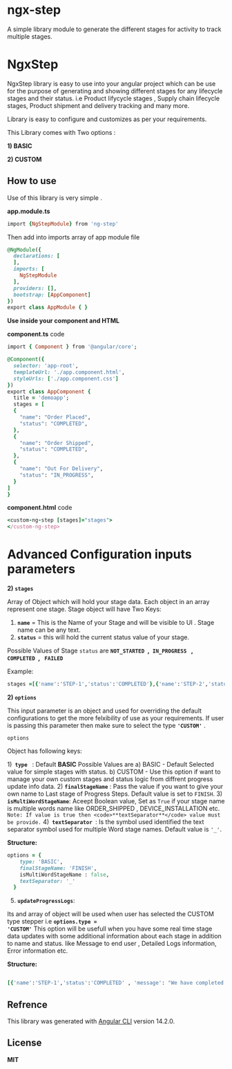 # ngx-step
A simple library module to generate the different stages for activity to track multiple stages.

# NgxStep

NgxStep library is easy to use into your angular project which can be use for the purpose of generating and showing  different stages for any lifecycle stages and their status. i.e Product lifycycle stages , Supply chain lifecycle stages, Product shipment and delivery tracking and many more.

Library is easy to configure and customizes as per your requirements.

This Library comes with Two options :

**1) BASIC**

**2) CUSTOM**

## How to use

Use of this library is very simple .

**app.module.ts**

```ruby
import {NgStepModule} from 'ng-step'
```
Then add into imports array of app module file

```ruby
@NgModule({
  declarations: [
  ],
  imports: [
    NgStepModule
  ],
  providers: [],
  bootstrap: [AppComponent]
})
export class AppModule { }

```

**Use inside your component and HTML**

**component.ts** code
```ruby
import { Component } from '@angular/core';

@Component({
  selector: 'app-root',
  templateUrl: './app.component.html',
  styleUrls: ['./app.component.css']
})
export class AppComponent {
  title = 'demoapp';
  stages = [
  {
    "name": "Order Placed",
    "status": "COMPLETED",
  },
  {
    "name": "Order Shipped",
    "status": "COMPLETED",
  },
  {
    "name": "Out For Delivery",
    "status": "IN_PROGRESS",
  }
]
}

```

**component.html** code

```ruby
<custom-ng-step [stages]="stages">
</custom-ng-step>
```

# Advanced Configuration inputs parameters

**2) <code>stages</code>**

Array of Object which will hold your stage data. Each object in an array represent one stage. Stage object will have Two Keys:

1) **<code>name</code>** = This is the Name of your Stage and will be visible to UI . Stage name can be any text.
2) **<code>status</code>** = this will hold the current status value of your stage.

Possible Values of Stage <code>status</code> are **<code>NOT_STARTED </code>,<code> IN_PROGRESS </code> ,<code> COMPLETED </code>, <code> FAILED </code>** 

Example: 
```ruby 
stages =[{'name':'STEP-1','status':'COMPLETED'},{'name':'STEP-2','status':'IN_PROGRESS'}] 
```

**2) <code>options</code>**

This input parameter is an object and  used for overriding the default configurations to get the more felxibility of use as your requirements. If user is passing this parameter then make sure to select the type <code>**'CUSTOM'**</code> .

<code>options</code> 

Object has following keys:

1)<code> **type** </code> : Default **BASIC**  Possible Values are 
    a) BASIC - Default Selected value for simple stages with status.
    b) CUSTOM - Use this option if want to manage your own custom stages and status logic from diffrent progress update info data.
2) <code>**finalStageName**</code> : Pass the value if you want to give your own name to Last stage of Progress Steps.
Default value is set to `FINISH`.
3) <code>**isMultiWordStageName**</code>: Aceept Boolean value, Set as <code>True</code> if your stage name is multiple words name like
ORDER_SHIPPED , DEVICE_INSTALLATION etc. 
```Note: If value is true then <code>**textSeparator**</code> value must be provide.```
4)<code> **textSeparator** </code>: Is the symbol used identified the text separator symbol used for multiple Word stage names.
Default value is <code>'_'</code>.

**Structure:**
```ruby 
options = {
    type: 'BASIC', 
    finalStageName: 'FINISH',
    isMultiWordStageName : false,
    textSeparator: '_'
  }
```
5) <code>**updateProgressLogs**</code>: 

Its and array of object will be used when user has selected the CUSTOM type stepper  i.e  <code>**options.type = 'CUSTOM'**</code> 
This option will be usefull when you have some real time stage data updates with some additional information about each stage in addition to name and status. like Message to end user , Detailed Logs information,  Error information etc.

**Structure:**

```ruby 

[{'name':'STEP-1','status':'COMPLETED' , 'message': "We have completed the stage1"},{'name':'STEP-2','status':'IN_PROGRESS' , 'message': "This stage is in progress"}]

```


## Refrence
This library was generated with [Angular CLI](https://github.com/angular/angular-cli) version 14.2.0.

## License
**MIT**
